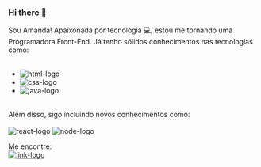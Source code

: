 ### Hi there 👋

Sou Amanda!
Apaixonada por tecnologia :computer:, estou me tornando uma Programadora Front-End.
Já tenho sólidos conhecimentos nas tecnologias como: <br>
<br>
- <img src="https://img.shields.io/badge/HTML5-E34F26?style=for-the-badge&logo=html5&logoColor=white" alt="html-logo"/>
- <img src="https://img.shields.io/badge/CSS-239120?&style=for-the-badge&logo=css3&logoColor=white" alt="css-logo"/>
- <img src="https://img.shields.io/badge/JavaScript-F7DF1E?style=for-the-badge&logo=javascript&logoColor=black" alt="java-logo"/>
<br>
Além disso, sigo incluindo novos conhecimentos como: <br>
<br>
<img src="https://img.shields.io/badge/React-20232A?style=for-the-badge&logo=react&logoColor=61DAFB" alt="react-logo"/> 
<img src="https://img.shields.io/badge/Node.js-43853D?style=for-the-badge&logo=node.js&logoColor=white" alt="node-logo"/> 
<br>

Me encontre:<br>
<a href="https://www.linkedin.com/in/amanda-saraiva%F0%9F%8F%B3%EF%B8%8F%E2%80%8D%F0%9F%8C%88-7b700a1b8/">
<img src="https://img.shields.io/badge/LinkedIn-0077B5?style=for-the-badge&logo=linkedin&logoColor=white" alt="link-logo"/>
<a/>
